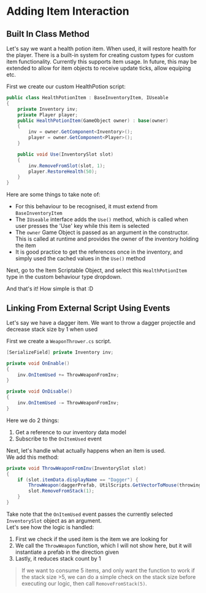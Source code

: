 # Adding Item Interaction
## Built In Class Method
Let's say we want a health potion item. When used, it will restore health for the player.
There is a built-in system for creating custom types for custom item functionality. Currently this supports item usage. In future, this may be extended to allow for item objects to receive update ticks, allow equiping etc.  

First we create our custom HealthPotion script:
```cs
public class HealthPotionItem : BaseInventoryItem, IUseable
{
    private Inventory inv;
    private Player player;
    public HealthPotionItem(GameObject owner) : base(owner)
    {
        inv = owner.GetComponent<Inventory>();
        player = owner.GetComponent<Player>();
    }

    public void Use(InventorySlot slot)
    {
        inv.RemoveFromSlot(slot, 1);
        player.RestoreHealth(50);
    }
}
```
Here are some things to take note of:  

- For this behaviour to be recognised, it must extend from `BaseInventoryItem`
- The `IUseable` interface adds the `Use()` method, which is called when user presses the 'Use' key while this item is selected
- The `owner` Game Object is passed as an argument in the constructor. This is called at runtime and provides the owner of the inventory holding the item
- It is good practice to get the references once in the inventory, and simply used the cached values in the `Use()` method

Next, go to the Item Scriptable Object, and select this `HealthPotionItem` type in the custom behaviour type dropdown.

And that's it! How simple is that :D

## Linking From External Script Using Events
Let's say we have a dagger item. We want to throw a dagger projectile and decrease stack size by 1 when used  

First we create a `WeaponThrower.cs` script.
```cs
[SerializeField] private Inventory inv;

private void OnEnable()
{
    inv.OnItemUsed += ThrowWeaponFromInv;
}

private void OnDisable()
{
    inv.OnItemUsed -= ThrowWeaponFromInv;
}
```
Here we do 2 things:

1. Get a reference to our inventory data model
2. Subscribe to the `OnItemUsed` event

Next, let's handle what actually happens when an item is used.  
We add this method:
```cs
private void ThrowWeaponFromInv(InventorySlot slot)
{
    if (slot.itemData.displayName == "Dagger") {
        ThrowWeapon(daggerPrefab, UtilScripts.GetVectorToMouse(throwingPoint.position));
        slot.RemoveFromStack(1);
    }
}
```
Take note that the `OnItemUsed` event passes the currently selected `InventorySlot` object as an argument.  
Let's see how the logic is handled:

1. First we check if the used item is the item we are looking for
2. We call the `ThrowWeapon` function, which I will not show here, but it will instantiate a prefab in the direction given
3. Lastly, it reduces stack count by 1

> If we want to consume 5 items, and only want the function to work if the stack size >5, we can do a simple check on the stack size before executing our logic, then call `RemoveFromStack(5)`.
